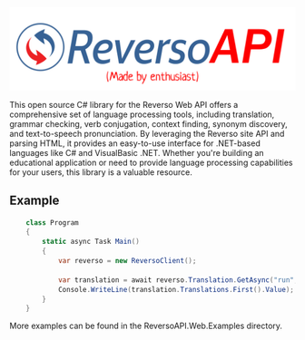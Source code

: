 <img src="https://github.com/mtokar3v/ReversoAPI-NET/blob/master/ReversoAPI.Docs/Static/Images/Title.jpg">

This open source C# library for the Reverso Web API offers a comprehensive set of language processing tools, including translation, grammar checking, verb conjugation, context finding, synonym discovery, and text-to-speech pronunciation. By leveraging the Reverso site API and parsing HTML, it provides an easy-to-use interface for .NET-based languages like C# and VisualBasic .NET. Whether you're building an educational application or need to provide language processing capabilities for your users, this library is a valuable resource.

## Example

```csharp
    class Program
    {
        static async Task Main()
        {
            var reverso = new ReversoClient();

            var translation = await reverso.Translation.GetAsync("run", Language.English, Language.Russian);
            Console.WriteLine(translation.Translations.First().Value);
        }
    }
```
    
More examples can be found in the ReversoAPI.Web.Examples directory.
